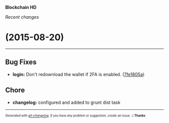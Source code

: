 __Blockchain HD__

_Recent changes_

#   (2015-08-20)



---

## Bug Fixes

- **login:** Don't redownload the wallet if 2FA is enabled.
  ([7fe1805a](https://github.com/blockchain/My-Wallet-HD-Frontend/commit/7fe1805a2d113ab8fb46aeb90a10c4f1c53d5745))


## Chore

- **changelog:** configured and added to grunt dist task



---
<sub><sup>*Generated with [git-changelog](https://github.com/rafinskipg/git-changelog). If you have any problem or suggestion, create an issue.* :) **Thanks** </sub></sup>